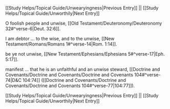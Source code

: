 [[Study Helps/Topical Guide/Unwearyingness|Previous Entry]]  ||  [[Study Helps/Topical Guide/Unworthily|Next Entry]]

 O foolish people and unwise, [[Old Testament/Deuteronomy/Deuteronomy 32#^verse-6|Deut. 32:6]].

 I am debtor ... to the wise, and to the unwise, [[New Testament/Romans/Romans 1#^verse-14|Rom. 1:14]].

 be ye not unwise, [[New Testament/Ephesians/Ephesians 5#^verse-17|Eph. 5:17]].

 manifest ... that he is an unfaithful and an unwise steward, [[Doctrine and Covenants/Doctrine and Covenants/Doctrine and Covenants 104#^verse-74|D&C 104:74]] ([[Doctrine and Covenants/Doctrine and Covenants/Doctrine and Covenants 104#^verse-77|104:77]]).

[[Study Helps/Topical Guide/Unwearyingness|Previous Entry]]  ||  [[Study Helps/Topical Guide/Unworthily|Next Entry]]